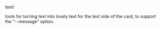 text/

tools for turning text into lovely text for the text side of
the card, to support the "--message" option.
